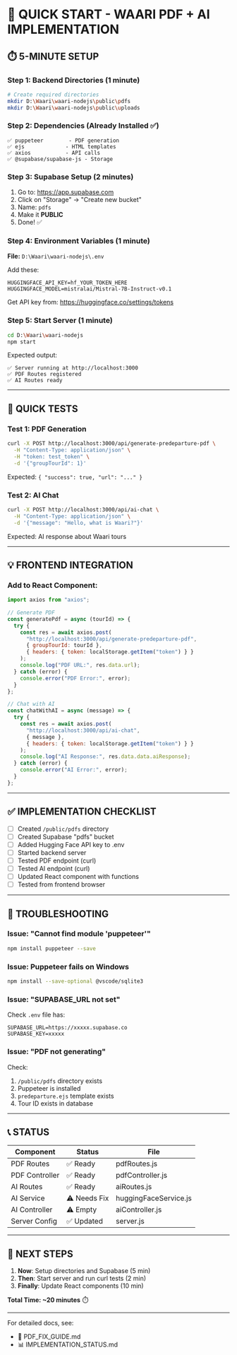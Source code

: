 # 🚀 QUICK START - WAARI PDF + AI IMPLEMENTATION

## ⏱️ 5-MINUTE SETUP

### Step 1: Backend Directories (1 minute)

```bash
# Create required directories
mkdir D:\Waari\waari-nodejs\public\pdfs
mkdir D:\Waari\waari-nodejs\public\uploads
```

### Step 2: Dependencies (Already Installed ✅)

```
✅ puppeteer        - PDF generation
✅ ejs             - HTML templates
✅ axios           - API calls
✅ @supabase/supabase-js - Storage
```

### Step 3: Supabase Setup (2 minutes)

1. Go to: https://app.supabase.com
2. Click on "Storage" → "Create new bucket"
3. Name: `pdfs`
4. Make it **PUBLIC**
5. Done! ✅

### Step 4: Environment Variables (1 minute)

**File:** `D:\Waari\waari-nodejs\.env`

Add these:

```env
HUGGINGFACE_API_KEY=hf_YOUR_TOKEN_HERE
HUGGINGFACE_MODEL=mistralai/Mistral-7B-Instruct-v0.1
```

Get API key from: https://huggingface.co/settings/tokens

### Step 5: Start Server (1 minute)

```bash
cd D:\Waari\waari-nodejs
npm start
```

Expected output:

```
✅ Server running at http://localhost:3000
✅ PDF Routes registered
✅ AI Routes ready
```

---

## 🧪 QUICK TESTS

### Test 1: PDF Generation

```bash
curl -X POST http://localhost:3000/api/generate-predeparture-pdf \
  -H "Content-Type: application/json" \
  -H "token: test_token" \
  -d '{"groupTourId": 1}'
```

Expected: `{ "success": true, "url": "..." }`

### Test 2: AI Chat

```bash
curl -X POST http://localhost:3000/api/ai-chat \
  -H "Content-Type: application/json" \
  -d '{"message": "Hello, what is Waari?"}'
```

Expected: AI response about Waari tours

---

## 💡 FRONTEND INTEGRATION

### Add to React Component:

```javascript
import axios from "axios";

// Generate PDF
const generatePdf = async (tourId) => {
  try {
    const res = await axios.post(
      "http://localhost:3000/api/generate-predeparture-pdf",
      { groupTourId: tourId },
      { headers: { token: localStorage.getItem("token") } }
    );
    console.log("PDF URL:", res.data.url);
  } catch (error) {
    console.error("PDF Error:", error);
  }
};

// Chat with AI
const chatWithAI = async (message) => {
  try {
    const res = await axios.post(
      "http://localhost:3000/api/ai-chat",
      { message },
      { headers: { token: localStorage.getItem("token") } }
    );
    console.log("AI Response:", res.data.data.aiResponse);
  } catch (error) {
    console.error("AI Error:", error);
  }
};
```

---

## ✅ IMPLEMENTATION CHECKLIST

- [ ] Created `/public/pdfs` directory
- [ ] Created Supabase "pdfs" bucket
- [ ] Added Hugging Face API key to .env
- [ ] Started backend server
- [ ] Tested PDF endpoint (curl)
- [ ] Tested AI endpoint (curl)
- [ ] Updated React component with functions
- [ ] Tested from frontend browser

---

## 🐛 TROUBLESHOOTING

### Issue: "Cannot find module 'puppeteer'"

```bash
npm install puppeteer --save
```

### Issue: Puppeteer fails on Windows

```bash
npm install --save-optional @vscode/sqlite3
```

### Issue: "SUPABASE_URL not set"

Check `.env` file has:

```
SUPABASE_URL=https://xxxxx.supabase.co
SUPABASE_KEY=xxxxx
```

### Issue: "PDF not generating"

Check:

1. `/public/pdfs` directory exists
2. Puppeteer is installed
3. `predeparture.ejs` template exists
4. Tour ID exists in database

---

## 📞 STATUS

| Component      | Status       | File                  |
| -------------- | ------------ | --------------------- |
| PDF Routes     | ✅ Ready     | pdfRoutes.js          |
| PDF Controller | ✅ Ready     | pdfController.js      |
| AI Routes      | ✅ Ready     | aiRoutes.js           |
| AI Service     | ⚠️ Needs Fix | huggingFaceService.js |
| AI Controller  | ⚠️ Empty     | aiController.js       |
| Server Config  | ✅ Updated   | server.js             |

---

## 🎯 NEXT STEPS

1. **Now**: Setup directories and Supabase (5 min)
2. **Then**: Start server and run curl tests (2 min)
3. **Finally**: Update React components (10 min)

**Total Time: ~20 minutes** ⏱️

---

For detailed docs, see:

- 📖 PDF_FIX_GUIDE.md
- 📊 IMPLEMENTATION_STATUS.md
